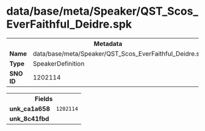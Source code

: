 <h1>data/base/meta/Speaker/QST_Scos_EverFaithful_Deidre.spk</h1><table><tr><th colspan="100%">Metadata</th></tr><tr><td><b>Name</b></td><td>data/base/meta/Speaker/QST_Scos_EverFaithful_Deidre.spk</td></tr><tr><td><b>Type</b></td><td>SpeakerDefinition</td></tr><tr><td><b>SNO ID</b></td><td>1202114</td></tr></table>

<table><tr><th colspan="100%">Fields</th></tr><tr><td><b>unk_ca1a658</b></td><td><code>1202114</code></td></tr><tr><td><b>unk_8c41fbd</b></td><td></td></tr></table>

